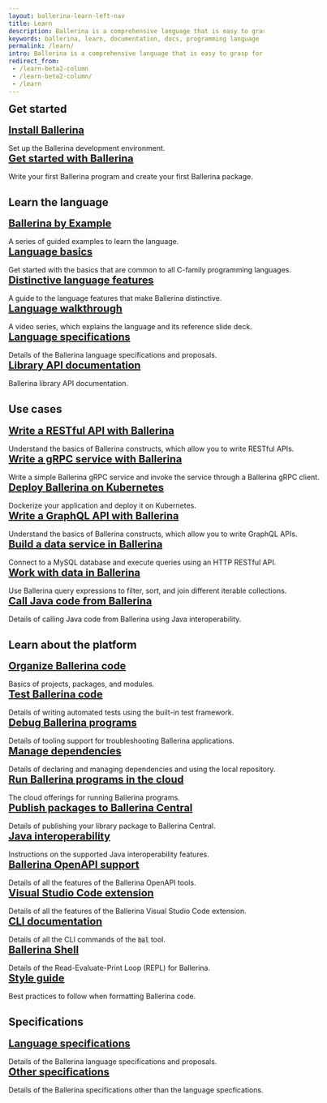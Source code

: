 ```yaml
---
layout: ballerina-learn-left-nav
title: Learn
description: Ballerina is a comprehensive language that is easy to grasp for anyone with prior programming experience. Start learning with the material below.
keywords: ballerina, learn, documentation, docs, programming language
permalink: /learn/
intro: Ballerina is a comprehensive language that is easy to grasp for anyone with prior programming experience. Let's start learning Ballerina.
redirect_from:
 - /learn-beta2-column
 - /learn-beta2-column/
 - /learn
---
```


<style>
	:not(pre) > code[class*="language-"], pre[class*="language-"]{
		    background: #e0dede !important;
	}
.cBallerina-io-Gray-row.cLandingPageintro{ 
	padding-bottom:0;
}

.cBallerina-io-Home-Middle-col{
	padding-left:15px !important;
} 
.column-gray-box{ 
    padding: 40px 25px 15px 25px;
    background-color:#fff;
	height:	100%;
}
.row h2{ 
  display:block;
  margin-top:10px;
}
.card h3{ 
  font-size:20px;
  margin:0px !important;
}

.card p{
    margin-top:15px !important;
    margin-bottom:0px !important;
    white-space: nowrap;
}

.card{
    border: none;
    margin: 0px 0px 0px 0px;
    padding: 0px 0px;
    /* max-width: 530px; */
    
}

.card:hover{
    color:#464646 !important;
    /* background-color:#F8F8F8; */
}

.column-gray-box-row{
	display: -webkit-box;
    display: -ms-flexbox;
    display: flex;
    -ms-flex-wrap: wrap;
    flex-wrap: wrap;
    margin-right: -15px;
    margin-left: -15px;
    margin-top: -15px;
}
.column-gray-box-grid{
    -webkit-box-flex: 0;
    -ms-flex: 0 0 100;
    flex: 0 0 100;
    max-width: 100;
	padding-left:15px;
	padding-right:15px;
	padding-top:15px;

}
/* Add para height to keep consistency Medium devices (landscape tablets, 768px and up) */
@media only screen and (min-width: 768px) {
    .card{
    max-width: 700px !important;
}
}
/* Add para height to keep consistency in Large devices (laptops/desktops, 992px and up) */
@media only screen and (min-width: 992px) {
    .card p{
    /*height:54px !important;*/
}
.card{
    max-width: 450px !important;
}
}

/* Add para height to keep consistency in Extra large devices (large laptops and desktops, 1200px and up) */
@media only screen and (min-width: 1200px) {
    .card p{
    /*height:54px !important;*/
}
.card{
    max-width: 550px !important;
}
}
</style>

<div class="row" style="margin-bottom:30px !important;">
<h2 id="get-started">Get started</h2>
<div class="col-lg-12 col-md-12 col-sm-12 card" >
  <a href="/learn/install-ballerina/set-up-ballerina/">
    <h3 id="install-ballerina">Install Ballerina</h3> </a>
    <p >Set up the Ballerina development environment.  </p>
</div>

<div class="col-lg-12 col-md-12 col-sm-12 card" style="margin-right:0px !important;">
 <a href="/learn/get-started-with-ballerina/">
    <h3 id="get-started-with-ballerina">Get started with Ballerina</h3></a>
   <p >Write your first Ballerina program and create your first Ballerina package. </p>
</div>
</div>

<div class="row" style=" margin-bottom:30px !important;">
<h2 id="learn-the-language">Learn the language</h2>
<div class="row">
<div class="col-lg-12 col-md-12 col-sm-12 card" >
<a href="/learn/by-example/">
    <h3 id="ballerina-by-example">Ballerina by Example</h3></a>
    <p >A series of guided examples to learn the language. </p>
</div>
<div class="col-lg-12 col-md-12 col-sm-12 card" style="margin-right:0px !important;">
<a href="/learn/language-basics/">
    <h3 id="language-basics">Language basics</h3></a>
    <p >Get started with the basics that are common to all C-family programming languages. </p>
</div>
</div>

<div class="row">
<div class="col-lg-12 col-md-12 col-sm-12 card">
 <a href="/learn/distinctive-language-features/">
  <h3 id="distinctive-language-features">Distinctive language features</h3></a>
 	<p>A guide to the language features that make Ballerina distinctive.  </p>
</div>
<div class="col-lg-12 col-md-12 col-sm-12 card" style="margin-right:0px !important;">
  <a href="/learn/language-walkthrough/">
   	<h3 id="language-walkthrough">Language walkthrough</h3></a>
  <p>A video series, which explains the language and its reference slide deck. </p>
</div>
</div>

<div class="row" style=" margin-bottom:30px">
<div class="col-lg-12 col-md-12 col-sm-12 card">
 <a href="/learn/language-specifications/">
  <h3 id="language-specifications">Language specifications</h3></a>
		<p>Details of the Ballerina language specifications and proposals.  </p>
</div>
<div class="col-lg-12 col-md-12 col-sm-12 card" style="margin-right:0px !important;">
 <a href="https://lib.ballerina.io/">
  	<h3 id="library-api-documentation">Library API documentation</h3></a>
		<p>Ballerina library API documentation. </p>
</div>
</div>

<div class="row" style="margin-bottom:30px;">
<h2 id="use-cases">Use cases</h2>

<div class="row">
<div class="col-lg-12 col-md-12 col-sm-12 card">
<a href="/learn/write-a-restful-api-with-ballerina/">
    <h3 id="working-with-data">Write a RESTful API with Ballerina</h3></a>
    <p >Understand the basics of Ballerina constructs, which allow you to write RESTful APIs. </p>
</div>
<div class="col-lg-12 col-md-12 col-sm-12 card" style="margin-right:0px !important;">
<a href="/learn/write-a-grpc-service-with-ballerina/">
    <h3 id="write-a-grpc-service-with-ballerina">Write a gRPC service with Ballerina</h3></a>
    <p >Write a simple Ballerina gRPC service and invoke the service through a Ballerina gRPC client. </p>
</div>
</div>

<div class="row">
<div class="col-lg-12 col-md-12 col-sm-12 card">
 <a href="/learn/deploy-ballerina-on-kubernetes/">
    <h3 id="deploy-ballerina-on-kubernetes">Deploy Ballerina on Kubernetes</h3></a>
   <p >Dockerize your application and deploy it on Kubernetes. </p>
</div>
<div class="col-lg-12 col-md-12 col-sm-12 card" style="margin-right:0px !important;">
<a href="/learn/write-a-graphql-api-with-ballerina/">
    <h3 id="working-with-data">Write a GraphQL API with Ballerina</h3></a>
    <p >Understand the basics of Ballerina constructs, which allow you to write GraphQL APIs. </p>
</div>
</div>

<div class="row">
<div class="col-lg-12 col-md-12 col-sm-12 card">
<a href="/learn/build-a-data-service-in-ballerina/">
    <h3 id="build-a-data-service-in-ballerina">Build a data service in Ballerina</h3></a>
    <p >Connect to a MySQL database and execute queries using an HTTP RESTful API. </p>
</div>
<div class="col-lg-12 col-md-12 col-sm-12 card" style="margin-right:0px !important;">
<a href="/learn/work-with-data-in-ballerina/">
    <h3 id="work-with-data-in-ballerina">Work with data in Ballerina</h3></a>
    <p >Use Ballerina query expressions to filter, sort, and join different iterable collections. </p>
</div>
</div>

<div class="row" style=" margin-bottom:30px">
<div class="col-lg-12 col-md-12 col-sm-12 card">
<a href="/learn/call-java-code-from-ballerina/">
 <h3 id="call-java-code-from-ballerina">Call Java code from Ballerina</h3></a>
		<p>Details of calling Java code from Ballerina using Java interoperability.  </p>
</div>
</div>

<div class="row">
<h2 id="learn-about-the-platform">Learn about the platform</h2>

<div class="col-lg-12 col-md-12 col-sm-12 card"  >
 <a href="/learn/organize-ballerina-code/">
  <h3 id="organize-ballerina-code">Organize Ballerina code</h3></a>
 	<p>Basics of projects, packages, and modules.  </p>
</div>
<div class="col-lg-12 col-md-12 col-sm-12 card" style="margin-right:0px !important;">
  <a href="/learn/test-ballerina-code/">
   <h3 id="test-ballerina-code">Test Ballerina code</h3> </a>
    <p>Details of writing automated tests using the built-in test framework.  </p>
</div>
</div>

<div class="col-lg-12 col-md-12 col-sm-12 card"  >
<a href="/learn/debug-ballerina-programs/">
  		<h3 id="debug-ballerina-programs">Debug Ballerina programs</h3></a>
		<p>Details of tooling support for troubleshooting Ballerina applications.  </p>
</div>
<div class="col-lg-12 col-md-12 col-sm-12 card" style="margin-right:0px !important;">
  <a href="/learn/manage-dependencies/">
 	<h3 id="manage-dependencies">Manage dependencies </h3></a>
  			<p>Details of declaring and managing dependencies and using the local repository.</p>
</div>

<div class="col-lg-12 col-md-12 col-sm-12 card"  >
 <a href="/learn/run-ballerina-programs-in-the-cloud/">
  		<h3 id="run-ballerina-programs-in-the-cloud">Run Ballerina programs in the cloud</h3></a>
 	<p>The cloud offerings for running Ballerina programs.  </p>
</div>
<div class="col-lg-12 col-md-12 col-sm-12 card" style="margin-right:0px !important;">
<a href="/learn/publish-packages-to-ballerina-central/">
  		<h3 id="publish-packages-to-ballerina-central">Publish packages to Ballerina Central</h3></a>
		<p>Details of publishing your library package to Ballerina Central.  </p>
</div>


<div class="col-lg-12 col-md-12 col-sm-12 card"  >
  <a href="/learn/java-interoperability/">
     <h3 id="java-interoperability">Java interoperability</h3></a>
		<p>Instructions on the supported Java interoperability features.  </p>
</div>
<div class="col-lg-12 col-md-12 col-sm-12 card" style="margin-right:0px !important;">
 <a href="/learn/ballerina-openapi-support/">
    <h3 id="ballerina-openapi-support">Ballerina OpenAPI support </h3></a>
    <p >Details of all the features of the Ballerina OpenAPI tools. </p>
</div>


<div class="col-lg-12 col-md-12 col-sm-12 card"  >
 <a href="https://marketplace.visualstudio.com/items?itemName=WSO2.ballerina">
    <h3 id="visual-studio-code-extension">Visual Studio Code extension</h3></a>
    <p >Details of all the features of the Ballerina Visual Studio Code extension. </p>
</div>
<div class="col-lg-12 col-md-12 col-sm-12 card" style="margin-right:0px !important;">
  <a href="/learn/cli-documentation/">
 	<h3 id="cli-documentation">CLI documentation</h3></a>
		<p>Details of all the CLI commands of the <code class="highlighter-rouge language-plaintext">bal</code> tool.  </p>
</div>


<div class="col-lg-12 col-md-12 col-sm-12 card"  >
<a href="/learn/ballerina-shell/">
<h3 id="ballerina-shell">Ballerina Shell</h3></a>
<p>Details of the Read-Evaluate-Print Loop (REPL) for Ballerina.</p>
</div>
<div class="col-lg-12 col-md-12 col-sm-12 card" style="margin-right:0px !important;">
  <a href="/learn/style-guide/">
 	 <h3 id="style-guide">Style guide</h3></a>
		<p>Best practices to follow when formatting Ballerina code.   </p>
</div>
</div>

<div class="row">
<h2 id="specifications">Specifications</h2>
<div class="col-lg-12 col-md-12 col-sm-12 card" >
 <a href="/learn/language-specifications/">
  <h3 id="kanguagespecifications">Language specifications</h3></a>
		<p>Details of the Ballerina language specifications and proposals.  </p>
</div>
<div class="col-lg-12 col-md-12 col-sm-12 card" style="margin-right:0px !important;">
 <a href="/learn/other-specifications/">
  <h3 id="other-specifications">Other specifications</h3></a>
		<p>Details of the Ballerina specifications other than the language specfications.  </p>
</div>
</div>
 
